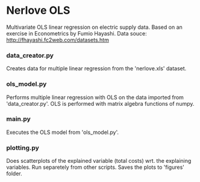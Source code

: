 # Nerlove OLS
Multivariate OLS linear regression on electric supply data.
Based on an exercise in Econometrics by Fumio Hayashi.
Data souce: http://fhayashi.fc2web.com/datasets.htm

### data_creator.py
Creates data for multiple linear regression from the 'nerlove.xls' dataset.

### ols_model.py
Performs multiple linear regression with OLS on the data imported from 'data_creator.py'.
OLS is performed with matrix algebra functions of numpy.

### main.py
Executes the OLS model from 'ols_model.py'.

### plotting.py
Does scatterplots of the explained variable (total costs) wrt. the explaining variables.
Run separetely from other scripts. Saves the plots to 'figures' folder.

